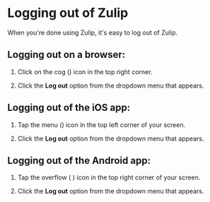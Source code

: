 # Logging out of Zulip

When you're done using Zulip, it's easy to log out of Zulip.

## Logging out on a browser:

1. Click on the cog (<i class="icon-vector-cog"></i>) icon in the top right
corner.

2. Click the **Log out** option from the dropdown menu that appears.

## Logging out of the iOS app:

1. Tap the menu (<i class="icon-vector-reorder"></i>) icon in the top left
corner of your screen.

2. Click the **Log out** option from the dropdown menu that appears.

## Logging out of the Android app:

1. Tap the overflow ( <i class="icon-vector-ellipsis-vertical"></i> ) icon in
the top right corner of your screen.

2. Click the **Log out** option from the dropdown menu that appears.
